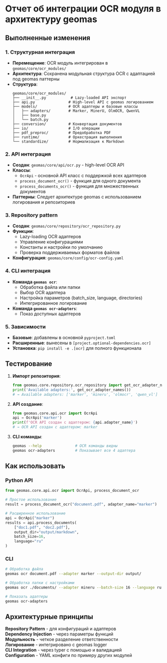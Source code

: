 # Отчет об интеграции OCR модуля в архитектуру geomas

## Выполненные изменения

### 1. Структурная интеграция
- **Перемещение**: OCR модуль интегрирован в `geomas/core/ocr_modules/`
- **Архитектура**: Сохранена модульная структура OCR с адаптацией под geomas паттерны
- **Структура**:
  ```
  geomas/core/ocr_modules/
  ├── __init__.py           # Lazy-loaded API экспорт
  ├── api.py               # High-level API с geomas логированием
  ├── models/              # OCR адаптеры и базовые классы
  │   ├── adapters/        # Marker, MinerU, OlmOCR, QwenVL
  │   ├── base.py         
  │   └── batch.py
  ├── conversion/          # Конвертация документов
  ├── io/                  # I/O операции
  ├── pdf_preproc/         # Предобработка PDF
  ├── runtime/             # Оркестрация выполнения  
  └── standardize/         # Нормализация к Markdown
  ```

### 2. API интеграция
- **Создан**: `geomas/core/api/ocr.py` - high-level OCR API 
- **Классы**: 
  - `OcrApi` - основной API класс с поддержкой всех адаптеров
  - `process_document_ocr()` - функция для одного документа
  - `process_documents_ocr()` - функция для множественных документов
- **Паттерны**: Следует архитектуре geomas с использованием логирования и репозиториев

### 3. Repository pattern
- **Создан**: `geomas/core/repository/ocr_repository.py`
- **Функции**:
  - Lazy-loading OCR адаптеров
  - Управление конфигурациями
  - Константы и настройки по умолчанию
  - Проверка поддерживаемых форматов файлов
- **Конфигурация**: `geomas/core/config/ocr-config.yaml`

### 4. CLI интеграция
- **Команда `geomas ocr`**:
  - Обработка файла или папки
  - Выбор OCR адаптера
  - Настройка параметров (batch_size, language, directories)
  - Интегрированное логирование
- **Команда `geomas ocr-adapters`**:
  - Показ доступных адаптеров

### 5. Зависимости
- **Базовые**: добавлены в основной `pyproject.toml`
- **Расширенные**: вынесены в `[project.optional-dependencies.ocr]`
- **Установка**: `pip install -e .[ocr]` для полного функционала

## Тестирование

1. **Импорт репозитория**: 
   ```python
   from geomas.core.repository.ocr_repository import get_ocr_adapter_names
   print('Available adapters:', get_ocr_adapter_names())
   # → Available adapters: ['marker', 'mineru', 'olmocr', 'qwen_vl']
   ```

2. **API создание**:
   ```python
   from geomas.core.api.ocr import OcrApi
   api = OcrApi('marker')
   print(f'OCR API создан с адаптером: {api.adapter_name}')
   # → OCR API создан с адаптером: marker
   ```

3. **CLI команды**:
   ```bash
   geomas --help               # OCR команды видны
   geomas ocr-adapters         # Показывает все 4 адаптера
   ```

## Как использовать

### Python API
```python
from geomas.core.api.ocr import OcrApi, process_document_ocr

# Простое использование
result = process_document_ocr("document.pdf", adapter_name="marker")

# Расширенное использование  
api = OcrApi("marker")
results = api.process_documents(
    ["doc1.pdf", "doc2.pdf"],
    output_dir="output/markdown",
    batch_size=16,
    language="ru"
)
```

### CLI
```bash
# Обработка файла
geomas ocr document.pdf --adapter marker --output-dir output/

# Обработка папки с настройками
geomas ocr ./documents/ --adapter mineru --batch-size 16 --language ru

# Показать адаптеры
geomas ocr-adapters
```

## Архитектурные принципы

**Repository Pattern** - для конфигураций и адаптеров  
**Dependency Injection** - через параметры функций  
**Модульность** - четкое разделение ответственности  
**Логирование** - интегрировано с geomas logger  
**CLI Integration** - через typer с помощью и валидацией  
**Configuration** - YAML конфиги по примеру других модулей  

